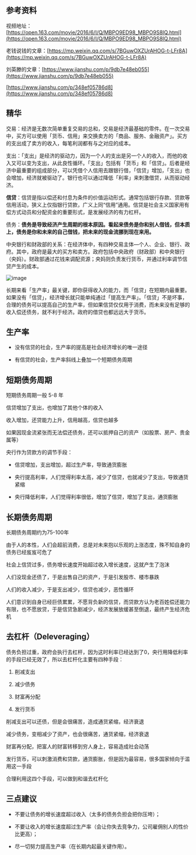 ## 参考资料

视频地址：[https://open.163.com/movie/2016/6/I/Q/MBPO9ED98_MBPO9S8IQ.html](https://open.163.com/movie/2016/6/I/Q/MBPO9ED98_MBPO9S8IQ.html)

老钱说钱的文章：[https://mp.weixin.qq.com/s/7BGuwOXZUrAHOG-t-LFr8A](https://mp.weixin.qq.com/s/7BGuwOXZUrAHOG-t-LFr8A)

刘英滕的文章：[https://www.jianshu.com/p/9db7e48eb055](https://www.jianshu.com/p/9db7e48eb055)

[https://www.jianshu.com/p/348ef05786d8](https://www.jianshu.com/p/348ef05786d8)

## 精华

交易：经济是无数次简单重复交易的总和，交易是经济最基础的零件。在一次交易中，买方可以使用「货币、信用」来交换卖方的「商品、服务、金融资产」。买方的支出成了卖方的收入，每笔利润都有与之对应的成本。

支出：「支出」是经济的驱动力，因为一个人的支出是另一个人的收入，而他的收入又可以变为支出，从此良性循环。「支出」包括有「货币」和「信贷」。后者是经济中最重要的组成部分，可以凭借个人信用去跟银行借，「信贷」增加，「支出」也会增加，经济就被驱动了。银行也可以通过降低「利率」来刺激借贷，从而驱动经济。

**信贷**：信贷是指以偿还和付息为条件的价值运动形式。通常包括银行存款、贷款等信用活动，狭义上仅指银行贷款，广义上同“信用”通用。信贷是社会主义国家用有偿方式动员和分配资金的重要形式，是发展经济的有力杠杆。

债务：**债务是导致经济产生周期的根本原因。看起来债务是你和别人借钱，但本质上，债务是你和未来的自己借钱，把未来的现金流挪到现在来用。**

中央银行和财政部的关系：在经济体中，有四种交易主体—个人、企业、银行、政府。其中，政府是最大的买方和卖方。政府包括中央政府（财政部）和中央银行（央妈）。财政部通过花钱来调配资源；央妈则负责发行货币，并通过利率调节信贷产生的成本。

![image](http://upload-images.jianshu.io/upload_images/2106579-694af133dfa9d59d?imageMogr2/auto-orient/strip%7CimageView2/2/w/1240) 

长期来看「生产率」最关键，即你获得收入的能力，而「信贷」在短期内最重要。如果没有「信贷」，经济增长就只能单纯通过「提高生产率」。「信贷」不是坏事，合理的债务可以提高自己的生产率，但如果信贷仅仅用于消费，而未来没有足够的收入偿还债务，就不利于经济。政府的借贷也都远远大于货币。

## 生产率

*   没有信贷的社会，生产率的提高是社会经济增长的唯一途径

*   有信贷的社会，生产率斜线上叠加一个短期债务周期

## 短期债务周期

短期债务周期一般 5-8 年

信贷增加了支出，也增加了其他个体的收入

收入增加，还贷能力上升，信用越高，信贷也越多

如果因现金流紧张而无法偿还债务，还可以抵押自己的资产（如股票、房产、贵金属等）

央行作为贷款方的调节手段：

*   信贷增加，支出增加，超过生产率，导致通货膨胀

*   央行提高利率，人们觉得利率太高，减少了信贷，也就减少了支出，导致通货紧缩

*   央行降低利率，人们觉得利率很低，增加了信贷，增加了支出，通货膨胀

## 长期债务周期

长期债务周期约为75-100年

由于人的本性，人们会超前消费，总是对未来抱以乐观的上涨态度，殊不知自身的债务已经岌岌可危了

社会上信贷过多，债务增长速度开始超过收入增长速度，这就产生了泡沫

人们没现金还债了，于是出售自己的资产，于是引发股市、楼市暴跌

人们的收入减少，于是支出减少，信贷也减少，恶性循环

人们意识到自身已经巨债累累，不愿背负新的信贷，而贷款方认为老百姓偿还能力有限，也不愿放贷，于是信贷急剧减少，经济发展放缓甚至倒退，最终产生经济危机

## 去杠杆（Deleveraging）

债务负担过重，政府会执行去杠杆，因为这时利率已经达到了0，央行用降低利率的手段已经无效了，所以去杠杆化主要有四种手段：

1.  削减支出

2.  减少债务

3.  财富再分配

4.  发行货币

削减支出可以还债，但是会很痛苦，造成通货紧缩，经济衰退

减少债务，变相减少了资产，也会很痛苦，通货紧缩，经济衰退

财富再分配，把富人的财富转移到穷人身上，容易造成社会动荡

发行货币，可以刺激消费和贷款，通货膨胀，但是因为最容易，很多国家倾向于滥用这一手段

合理利用这四个手段，可以做到和谐去杠杆化

## 三点建议

*   不要让债务的增长速度超过收入（太多的债务负担会把你压垮）；

*   不要让收入的增长速度超过生产率（会让你失去竞争力，公司雇佣别人的性价比更高）；

*   尽一切努力提高生产率（在长期内起最关键作用）。